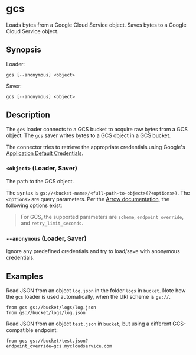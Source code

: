 # gcs

Loads bytes from a Google Cloud Service object. Saves bytes to a Google Cloud
Service object.

## Synopsis

Loader:

```
gcs [--anonymous] <object>
```

Saver:

```
gcs [--anonymous] <object>
```

## Description

The `gcs` loader connects to a GCS bucket to acquire raw bytes from a GCS
object. The `gcs` saver writes bytes to a GCS object in a GCS bucket.

The connector tries to retrieve the appropriate credentials using Google's
[Application Default Credentials](https://google.aip.dev/auth/4110).

### `<object>` (Loader, Saver)

The path to the GCS object.

The syntax is `gs://<bucket-name>/<full-path-to-object>(?<options>)`. The
`<options>` are query parameters. Per the [Arrow
documentation](https://arrow.apache.org/docs/r/articles/fs.html#connecting-directly-with-a-uri), the following options exist:

> For GCS, the supported parameters are `scheme`, `endpoint_override`, and
> `retry_limit_seconds`.

### `--anonymous` (Loader, Saver)

Ignore any predefined credentials and try to load/save with anonymous
credentials.

## Examples

Read JSON from an object `log.json` in the folder `logs` in `bucket`.
Note how the `gcs` loader is used automatically, when the URI scheme is `gs://`.

```
from gcs gs://bucket/logs/log.json
from gs://bucket/logs/log.json
```

Read JSON from an object `test.json` in `bucket`, but using a different
GCS-compatible endpoint:

```
from gcs gs://bucket/test.json?endpoint_override=gcs.mycloudservice.com
```
